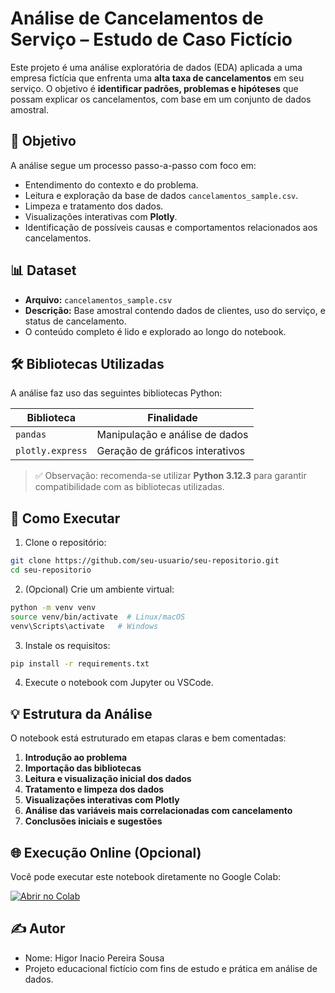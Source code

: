 # Análise de Cancelamentos de Serviço – Estudo de Caso Fictício

Este projeto é uma análise exploratória de dados (EDA) aplicada a uma empresa fictícia que enfrenta uma **alta taxa de cancelamentos** em seu serviço. O objetivo é **identificar padrões, problemas e hipóteses** que possam explicar os cancelamentos, com base em um conjunto de dados amostral.

## 🧠 Objetivo

A análise segue um processo passo-a-passo com foco em:
- Entendimento do contexto e do problema.
- Leitura e exploração da base de dados `cancelamentos_sample.csv`.
- Limpeza e tratamento dos dados.
- Visualizações interativas com **Plotly**.
- Identificação de possíveis causas e comportamentos relacionados aos cancelamentos.

## 📊 Dataset

- **Arquivo:** `cancelamentos_sample.csv`
- **Descrição:** Base amostral contendo dados de clientes, uso do serviço, e status de cancelamento.
- O conteúdo completo é lido e explorado ao longo do notebook.

## 🛠️ Bibliotecas Utilizadas

A análise faz uso das seguintes bibliotecas Python:

| Biblioteca | Finalidade |
|-----------|------------|
| `pandas` | Manipulação e análise de dados |
| `plotly.express` | Geração de gráficos interativos |

> ✅ Observação: recomenda-se utilizar **Python 3.12.3** para garantir compatibilidade com as bibliotecas utilizadas.

## 🚀 Como Executar

1. Clone o repositório:
```bash
git clone https://github.com/seu-usuario/seu-repositorio.git
cd seu-repositorio
```

2. (Opcional) Crie um ambiente virtual:
```bash
python -m venv venv
source venv/bin/activate  # Linux/macOS
venv\Scripts\activate   # Windows
```

3. Instale os requisitos:
```bash
pip install -r requirements.txt
```

4. Execute o notebook com Jupyter ou VSCode.

## 💡 Estrutura da Análise

O notebook está estruturado em etapas claras e bem comentadas:

1. **Introdução ao problema**
2. **Importação das bibliotecas**
3. **Leitura e visualização inicial dos dados**
4. **Tratamento e limpeza dos dados**
5. **Visualizações interativas com Plotly**
6. **Análise das variáveis mais correlacionadas com cancelamento**
7. **Conclusões iniciais e sugestões**

## 🌐 Execução Online (Opcional)

Você pode executar este notebook diretamente no Google Colab:

[![Abrir no Colab](https://colab.research.google.com/assets/colab-badge.svg)](https://colab.research.google.com/github/seu-usuario/seu-repositorio/blob/main/data_a.ipynb)

## ✍️ Autor

- Nome: Higor Inacio Pereira Sousa
- Projeto educacional fictício com fins de estudo e prática em análise de dados.
